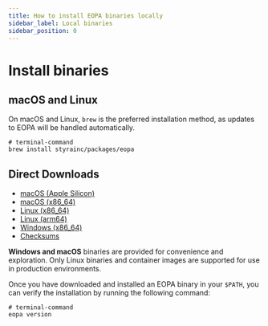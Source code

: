 ```yaml
---
title: How to install EOPA binaries locally
sidebar_label: Local binaries
sidebar_position: 0
---
```


# Install binaries


## macOS and Linux

On macOS and Linux, `brew` is the preferred installation method, as updates to EOPA will be handled automatically.

```shell
# terminal-command
brew install styrainc/packages/eopa
```


## Direct Downloads

- [macOS (Apple Silicon)](https://github.com/StyraInc/eopa/releases/latest/download/eopa_Darwin_arm64)
- [macOS (x86_64)](https://github.com/StyraInc/eopa/releases/latest/download/eopa_Darwin_x86_64)
- [Linux (x86_64)](https://github.com/StyraInc/eopa/releases/latest/download/eopa_Linux_x86_64)
- [Linux (arm64)](https://github.com/StyraInc/eopa/releases/latest/download/eopa_Linux_arm64)
- [Windows (x86_64)](https://github.com/StyraInc/eopa/releases/latest/download/eopa_Windows_x86_64.exe)
- [Checksums](https://github.com/StyraInc/eopa/releases/latest/download/checksums.txt)


**Windows and macOS** binaries are provided for convenience and exploration. Only Linux binaries and container images are supported for use in production environments.

Once you have downloaded and installed an EOPA binary in your `$PATH`, you can verify the installation by running the following command:

```shell
# terminal-command
eopa version
```
